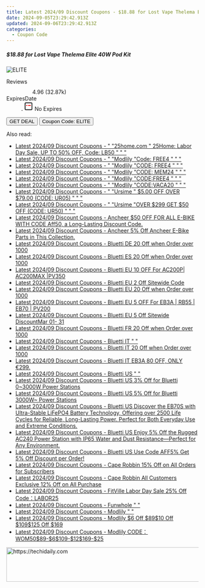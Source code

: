 ```yaml
---
title: Latest 2024/09 Discount Coupons - $18.88 for Lost Vape Thelema Elite 40W Pod Kit
date: 2024-09-05T23:29:42.913Z
updated: 2024-09-06T23:29:42.913Z
categories:
  - Coupon Code
---
```



<div class="max-w-4xl mx-auto grid grid-cols-1 lg:max-w-5xl lg:gap-x-20 lg:grid-cols-2">
  <div class="relative p-3 col-start-1 row-start-1 flex flex-col-reverse rounded-lg bg-gradient-to-t from-black/75 via-black/0 sm:bg-none sm:row-start-2 sm:p-0 lg:row-start-1">
    <h5 class="mt-1 text-lg font-semibold text-white sm:text-slate-900 md:text-2xl dark:sm:text-white">$18.88 for Lost Vape Thelema Elite 40W Pod Kit</h5>
  </div>
  
  <div class="col-start-1 col-end-3 row-start-1 grid gap-4 sm:mb-6 sm:grid-cols-4 lg:col-start-2 lg:row-span-6 lg:row-end-6 lg:mb-0 lg:gap-6">
      <img src="https://static.shareasale.com/image/59344/deal/LostVapeThelemaElite40WPodKit2.jpg" onClick="javascript:window.open(decodeURIComponent('https%3A%2F%2Fwww.shareasale.com%2Fu.cfm%3Fd%3D1086301%26m%3D59344%26u%3D4338022'), '_blank');void(0);" alt="ELITE" class="h-60 w-full rounded-lg object-cover sm:col-span-2 sm:h-52 lg:col-span-full" loading="lazy" />
    
  </div>
  <dl class="row-start-2 mt-4 flex items-center text-xs font-medium sm:row-start-3 sm:mt-1 md:mt-2.5 lg:row-start-2">
    <dt class="sr-only">Reviews</dt>
    <dd class="flex items-center text-indigo-600 dark:text-indigo-400">
      <svg width="24" height="24" fill="none" aria-hidden="true" class="mr-1 stroke-current dark:stroke-indigo-500">
        <path d="m12 5 2 5h5l-4 4 2.103 5L12 16l-5.103 3L9 14l-4-4h5l2-5Z" stroke-width="2" stroke-linecap="round" stroke-linejoin="round" />
      </svg>
      <span>4.96 <span class="font-normal text-slate-400">(32.87k)</span></span>
    </dd>
    <dt class="sr-only">ExpiresDate</dt>
    <dd class="flex items-center">
      <svg width="2" height="2" aria-hidden="true" fill="currentColor" class="mx-3 text-slate-300">
        <circle cx="1" cy="1" r="1" />
      </svg>
      <svg width="24" height="24" viewBox="0 0 24 24" fill="none" stroke="currentColor" stroke-width="2">
        <rect x="3" y="3" width="18" height="18" rx="2" fill="#fff" />
        <path d="M6 10L18 10" stroke="red" stroke-width="2" fill="none" />
        <path d="M10 6L10 18" stroke="#fff" stroke-width="2" fill="none" />
      </svg>
      No Expires    </dd>
  </dl>
  <div class="col-start-1 row-start-3 mt-4 self-center sm:col-start-2 sm:row-span-2 sm:row-start-2 sm:mt-0 lg:col-start-1 lg:row-start-3 lg:row-end-4 lg:mt-6">
    <button type="button" onClick="javascript:window.open(decodeURIComponent('https%3A%2F%2Fwww.shareasale.com%2Fu.cfm%3Fd%3D1086301%26m%3D59344%26u%3D4338022'), '_blank');void(0);" class="rounded-lg bg-red-600 px-3 py-2 text-sm font-medium leading-6 text-white">GET DEAL</button>
    <button type="button" onClick="javascript:window.open(decodeURIComponent('https%3A%2F%2Fwww.shareasale.com%2Fu.cfm%3Fd%3D1086301%26m%3D59344%26u%3D4338022'), '_blank');void(0);" class="border-dashed border-2 border-indigo-600 bg-green-100 text-sm leading-6 font-medium py-2 px-3 rounded-lg">Coupon Code: ELITE</button>
  </div>
  <p class="col-start-1 mt-4 text-sm leading-6 sm:col-span-2 lg:col-span-1 lg:row-start-4 lg:mt-6 dark:text-slate-400">
     
  </p>
</div>
<span class="atpl-alsoreadstyle">Also read:</span>
<div><ul>
<li><a href="https://coupons.techidaily.com/coupon-2123463-app-16836-impact/"><u>Latest 2024/09 Discount Coupons - " "25home.com " 25Home: Labor Day Sale, UP TO 50% OFF, Code: LB50 " " "</u></a></li>
<li><a href="https://coupons.techidaily.com/coupon-1975660-app-17059-impact/"><u>Latest 2024/09 Discount Coupons - " "Modlily "Code: FREE4 " " "</u></a></li>
<li><a href="https://coupons.techidaily.com/coupon-2053104-app-17059-impact/"><u>Latest 2024/09 Discount Coupons - " "Modlily "CODE: FREE4 " " "</u></a></li>
<li><a href="https://coupons.techidaily.com/coupon-2041582-app-17059-impact/"><u>Latest 2024/09 Discount Coupons - " "Modlily "CODE: MEM24 " " "</u></a></li>
<li><a href="https://coupons.techidaily.com/coupon-2139309-app-17059-impact/"><u>Latest 2024/09 Discount Coupons - " "Modlily "CODE:FREE4 " " "</u></a></li>
<li><a href="https://coupons.techidaily.com/coupon-1993490-app-17059-impact/"><u>Latest 2024/09 Discount Coupons - " "Modlily "CODE:VACA20 " " "</u></a></li>
<li><a href="https://coupons.techidaily.com/coupon-2136533-app-16384-impact/"><u>Latest 2024/09 Discount Coupons - " "Ursime " $5.00 OFF OVER $79.00 (CODE: UR05) " " "</u></a></li>
<li><a href="https://coupons.techidaily.com/coupon-2078470-app-16384-impact/"><u>Latest 2024/09 Discount Coupons - " "Ursime "OVER $299 GET $50 OFF (CODE: UR50) " " "</u></a></li>
<li><a href="https://coupons.techidaily.com/coupon-1643091-app-17326-impact/"><u>Latest 2024/09 Discount Coupons - Ancheer $50 OFF FOR ALL E-BIKE WITH CODE Aff50, a Long-Lasting Discount Code.</u></a></li>
<li><a href="https://coupons.techidaily.com/coupon-1498636-app-17326-impact/"><u>Latest 2024/09 Discount Coupons - Ancheer 5% Off Ancheer E-Bike Parts in This Collection.</u></a></li>
<li><a href="https://coupons.techidaily.com/coupon-1728587-app-17092-impact/"><u>Latest 2024/09 Discount Coupons - Bluetti DE 20 Off when Order over 1000</u></a></li>
<li><a href="https://coupons.techidaily.com/coupon-1728591-app-17094-impact/"><u>Latest 2024/09 Discount Coupons - Bluetti ES 20 Off when Order over 1000</u></a></li>
<li><a href="https://coupons.techidaily.com/coupon-1752904-app-17091-impact/"><u>Latest 2024/09 Discount Coupons - Bluetti EU 10 OFF For AC200P| AC200MAX |PV350</u></a></li>
<li><a href="https://coupons.techidaily.com/coupon-1752905-app-17091-impact/"><u>Latest 2024/09 Discount Coupons - Bluetti EU 2 Off Sitewide Code</u></a></li>
<li><a href="https://coupons.techidaily.com/coupon-1728584-app-17091-impact/"><u>Latest 2024/09 Discount Coupons - Bluetti EU 20 Off when Order over 1000</u></a></li>
<li><a href="https://coupons.techidaily.com/coupon-1752903-app-17091-impact/"><u>Latest 2024/09 Discount Coupons - Bluetti EU 5 OFF For EB3A | RB55 | EB70 | PV200</u></a></li>
<li><a href="https://coupons.techidaily.com/coupon-1622185-app-17091-impact/"><u>Latest 2024/09 Discount Coupons - Bluetti EU 5 Off Sitewide DiscountMar 01- 31</u></a></li>
<li><a href="https://coupons.techidaily.com/coupon-1728590-app-17095-impact/"><u>Latest 2024/09 Discount Coupons - Bluetti FR 20 Off when Order over 1000</u></a></li>
<li><a href="https://coupons.techidaily.com/coupon-2114275-app-17093-impact/"><u>Latest 2024/09 Discount Coupons - Bluetti IT " "</u></a></li>
<li><a href="https://coupons.techidaily.com/coupon-1728589-app-17093-impact/"><u>Latest 2024/09 Discount Coupons - Bluetti IT 20 Off when Order over 1000</u></a></li>
<li><a href="https://coupons.techidaily.com/coupon-1462168-app-17093-impact/"><u>Latest 2024/09 Discount Coupons - Bluetti IT EB3A 80 OFF, ONLY €299.</u></a></li>
<li><a href="https://coupons.techidaily.com/coupon-1479038-app-17108-impact/"><u>Latest 2024/09 Discount Coupons - Bluetti US " "</u></a></li>
<li><a href="https://coupons.techidaily.com/coupon-2106841-app-17108-impact/"><u>Latest 2024/09 Discount Coupons - Bluetti US 3% Off for Bluetti 0~3000W Power Stations</u></a></li>
<li><a href="https://coupons.techidaily.com/coupon-2106846-app-17108-impact/"><u>Latest 2024/09 Discount Coupons - Bluetti US 5% Off for Bluetti 3000W~ Power Stations</u></a></li>
<li><a href="https://coupons.techidaily.com/coupon-2106839-app-17108-impact/"><u>Latest 2024/09 Discount Coupons - Bluetti US Discover the EB70S with Ultra-Stable LiFePO4 Battery Technology, Offering over 2500 Life Cycles for Reliable, Long-Lasting Power. Perfect for Both Everyday Use and Extreme Conditions.</u></a></li>
<li><a href="https://coupons.techidaily.com/coupon-2106834-app-17108-impact/"><u>Latest 2024/09 Discount Coupons - Bluetti US Enjoy 5% Off the Rugged AC240 Power Station with IP65 Water and Dust Resistance—Perfect for Any Environment.</u></a></li>
<li><a href="https://coupons.techidaily.com/coupon-2127681-app-17108-impact/"><u>Latest 2024/09 Discount Coupons - Bluetti US Use Code AFF5% Get 5% Off Discount per Order!</u></a></li>
<li><a href="https://coupons.techidaily.com/coupon-1625019-app-18460-impact/"><u>Latest 2024/09 Discount Coupons - Cape Robbin 15% Off on All Orders for Subscribers</u></a></li>
<li><a href="https://coupons.techidaily.com/coupon-1604161-app-18460-impact/"><u>Latest 2024/09 Discount Coupons - Cape Robbin All Customers Exclusive 12% Off on All Purchase</u></a></li>
<li><a href="https://coupons.techidaily.com/coupon-2133127-app-15852-impact/"><u>Latest 2024/09 Discount Coupons - FitVille Labor Day Sale 25% Off Code：LABOR25</u></a></li>
<li><a href="https://coupons.techidaily.com/coupon-1479077-app-17189-impact/"><u>Latest 2024/09 Discount Coupons - Funwhole " "</u></a></li>
<li><a href="https://coupons.techidaily.com/coupon-2031116-app-17059-impact/"><u>Latest 2024/09 Discount Coupons - Modlily " "</u></a></li>
<li><a href="https://coupons.techidaily.com/coupon-2139308-app-17059-impact/"><u>Latest 2024/09 Discount Coupons - Modlily $6 Off $89$10 Off $109$125 Off $169</u></a></li>
<li><a href="https://coupons.techidaily.com/coupon-1959489-app-17059-impact/"><u>Latest 2024/09 Discount Coupons - Modlily CODE：WOM50$89-$6$109-$12$169-$25</u></a></li>
</ul></div>

<ins class="adsbygoogle"
      style="display:block"
      data-ad-client="ca-pub-7571918770474297"
      data-ad-slot="8358498916"
      data-ad-format="auto"
      data-full-width-responsive="true"></ins>
<!-- affiliate ads begin -->
<a href="https://zebaoaffiliateprogram.pxf.io/c/5597632/2137975/21526" target="_top" id="2137975">
  <img src="//a.impactradius-go.com/display-ad/21526-2137975" border="0" alt="https://techidaily.com" width="728" height="90"/>
</a>
<img height="0" width="0" src="https://zebaoaffiliateprogram.pxf.io/i/5597632/2137975/21526" style="position:absolute;visibility:hidden;" border="0" />
<!-- affiliate ads end -->